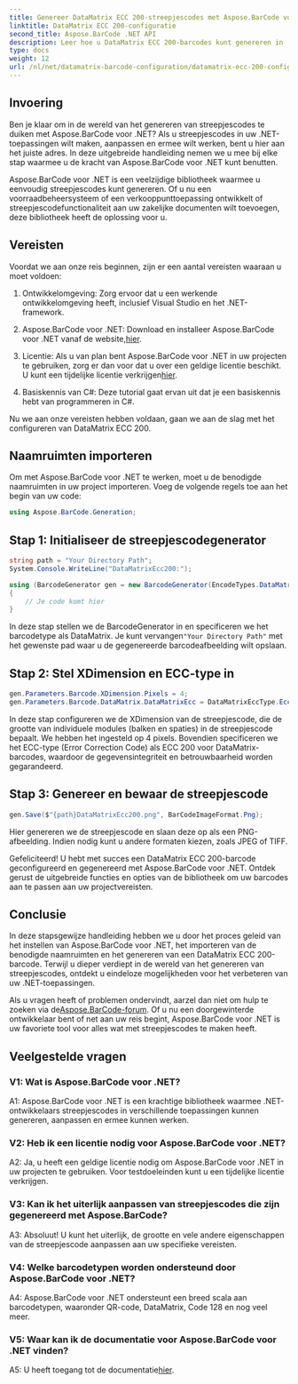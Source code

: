 ```yaml
---
title: Genereer DataMatrix ECC 200-streepjescodes met Aspose.BarCode voor .NET
linktitle: DataMatrix ECC 200-configuratie
second_title: Aspose.BarCode .NET API
description: Leer hoe u DataMatrix ECC 200-barcodes kunt genereren in .NET met behulp van Aspose.BarCode. Stroomlijn uw activiteiten met efficiënte creatie van streepjescodes.
type: docs
weight: 12
url: /nl/net/datamatrix-barcode-configuration/datamatrix-ecc-200-configuration/
---
```

## Invoering

Ben je klaar om in de wereld van het genereren van streepjescodes te duiken met Aspose.BarCode voor .NET? Als u streepjescodes in uw .NET-toepassingen wilt maken, aanpassen en ermee wilt werken, bent u hier aan het juiste adres. In deze uitgebreide handleiding nemen we u mee bij elke stap waarmee u de kracht van Aspose.BarCode voor .NET kunt benutten.

Aspose.BarCode voor .NET is een veelzijdige bibliotheek waarmee u eenvoudig streepjescodes kunt genereren. Of u nu een voorraadbeheersysteem of een verkooppunttoepassing ontwikkelt of streepjescodefunctionaliteit aan uw zakelijke documenten wilt toevoegen, deze bibliotheek heeft de oplossing voor u.

## Vereisten

Voordat we aan onze reis beginnen, zijn er een aantal vereisten waaraan u moet voldoen:

1. Ontwikkelomgeving: Zorg ervoor dat u een werkende ontwikkelomgeving heeft, inclusief Visual Studio en het .NET-framework.

2.  Aspose.BarCode voor .NET: Download en installeer Aspose.BarCode voor .NET vanaf de website,[hier](https://releases.aspose.com/barcode/net/).

3.  Licentie: Als u van plan bent Aspose.BarCode voor .NET in uw projecten te gebruiken, zorg er dan voor dat u over een geldige licentie beschikt. U kunt een tijdelijke licentie verkrijgen[hier](https://purchase.aspose.com/temporary-license/).

4. Basiskennis van C#: Deze tutorial gaat ervan uit dat je een basiskennis hebt van programmeren in C#.

Nu we aan onze vereisten hebben voldaan, gaan we aan de slag met het configureren van DataMatrix ECC 200.

## Naamruimten importeren

Om met Aspose.BarCode voor .NET te werken, moet u de benodigde naamruimten in uw project importeren. Voeg de volgende regels toe aan het begin van uw code:

```csharp
using Aspose.BarCode.Generation;
```

## Stap 1: Initialiseer de streepjescodegenerator

```csharp
string path = "Your Directory Path";
System.Console.WriteLine("DataMatrixEcc200:");

using (BarcodeGenerator gen = new BarcodeGenerator(EncodeTypes.DataMatrix, "Åspóse.Barcóde©"))
{
    // Je code komt hier
}
```

 In deze stap stellen we de BarcodeGenerator in en specificeren we het barcodetype als DataMatrix. Je kunt vervangen`"Your Directory Path"` met het gewenste pad waar u de gegenereerde barcodeafbeelding wilt opslaan.

## Stap 2: Stel XDimension en ECC-type in

```csharp
gen.Parameters.Barcode.XDimension.Pixels = 4;
gen.Parameters.Barcode.DataMatrix.DataMatrixEcc = DataMatrixEccType.Ecc200;
```

In deze stap configureren we de XDimension van de streepjescode, die de grootte van individuele modules (balken en spaties) in de streepjescode bepaalt. We hebben het ingesteld op 4 pixels. Bovendien specificeren we het ECC-type (Error Correction Code) als ECC 200 voor DataMatrix-barcodes, waardoor de gegevensintegriteit en betrouwbaarheid worden gegarandeerd.

## Stap 3: Genereer en bewaar de streepjescode

```csharp
gen.Save($"{path}DataMatrixEcc200.png", BarCodeImageFormat.Png);
```

Hier genereren we de streepjescode en slaan deze op als een PNG-afbeelding. Indien nodig kunt u andere formaten kiezen, zoals JPEG of TIFF.

Gefeliciteerd! U hebt met succes een DataMatrix ECC 200-barcode geconfigureerd en gegenereerd met Aspose.BarCode voor .NET. Ontdek gerust de uitgebreide functies en opties van de bibliotheek om uw barcodes aan te passen aan uw projectvereisten.

## Conclusie

In deze stapsgewijze handleiding hebben we u door het proces geleid van het instellen van Aspose.BarCode voor .NET, het importeren van de benodigde naamruimten en het genereren van een DataMatrix ECC 200-barcode. Terwijl u dieper verdiept in de wereld van het genereren van streepjescodes, ontdekt u eindeloze mogelijkheden voor het verbeteren van uw .NET-toepassingen.

 Als u vragen heeft of problemen ondervindt, aarzel dan niet om hulp te zoeken via de[Aspose.BarCode-forum](https://forum.aspose.com/c/barcode/13). Of u nu een doorgewinterde ontwikkelaar bent of net aan uw reis begint, Aspose.BarCode voor .NET is uw favoriete tool voor alles wat met streepjescodes te maken heeft.

## Veelgestelde vragen

### V1: Wat is Aspose.BarCode voor .NET?

A1: Aspose.BarCode voor .NET is een krachtige bibliotheek waarmee .NET-ontwikkelaars streepjescodes in verschillende toepassingen kunnen genereren, aanpassen en ermee kunnen werken.

### V2: Heb ik een licentie nodig voor Aspose.BarCode voor .NET?

A2: Ja, u heeft een geldige licentie nodig om Aspose.BarCode voor .NET in uw projecten te gebruiken. Voor testdoeleinden kunt u een tijdelijke licentie verkrijgen.

### V3: Kan ik het uiterlijk aanpassen van streepjescodes die zijn gegenereerd met Aspose.BarCode?

A3: Absoluut! U kunt het uiterlijk, de grootte en vele andere eigenschappen van de streepjescode aanpassen aan uw specifieke vereisten.

### V4: Welke barcodetypen worden ondersteund door Aspose.BarCode voor .NET?

A4: Aspose.BarCode voor .NET ondersteunt een breed scala aan barcodetypen, waaronder QR-code, DataMatrix, Code 128 en nog veel meer.

### V5: Waar kan ik de documentatie voor Aspose.BarCode voor .NET vinden?

 A5: U heeft toegang tot de documentatie[hier](https://reference.aspose.com/barcode/net/).